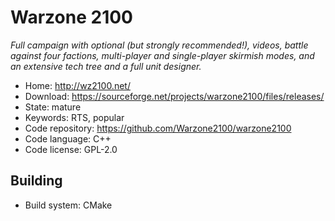 # Warzone 2100

_Full campaign with optional (but strongly recommended!), videos, battle against four factions, multi-player and single-player skirmish modes, and an extensive tech tree and a full unit designer._

- Home: http://wz2100.net/
- Download: https://sourceforge.net/projects/warzone2100/files/releases/
- State: mature
- Keywords: RTS, popular
- Code repository: https://github.com/Warzone2100/warzone2100
- Code language: C++
- Code license: GPL-2.0

## Building

- Build system: CMake
